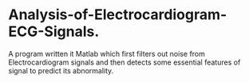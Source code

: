 # Analysis-of-Electrocardiogram-ECG-Signals.
A program written it Matlab which first filters out noise from Electrocardiogram signals and then detects some essential features of signal to predict its abnormality.
